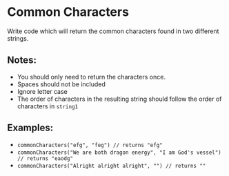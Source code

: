 # Common Characters

Write code which will return the common characters found in two different strings.

## Notes:

- You should only need to return the characters once.
- Spaces should not be included
- Ignore letter case
- The order of characters in the resulting string should follow the order of characters in `string1`

## Examples:

- `commonCharacters("efg", "feg") // returns "efg"`
- `commonCharacters("We are both dragon energy", "I am God's vessel") // returns "eaodg"`
- `commonCharacters("Alright alright alright", "") // returns ""`
